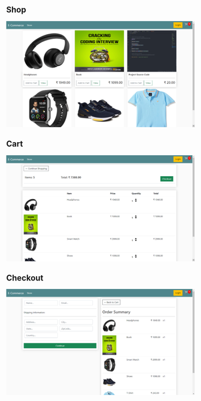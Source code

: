 ## Shop

![shop](sample/shop.png)

## Cart

![cart](sample/cart.png)

## Checkout

![checkout](sample/checkout.png)